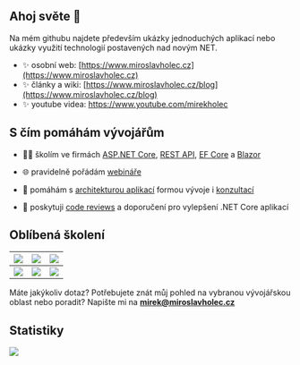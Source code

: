 ## Ahoj světe 👋

Na mém githubu najdete především ukázky jednoduchých aplikací nebo ukázky využití technologií postavených nad novým NET.

- ✨ osobní web: [https://www.miroslavholec.cz](https://www.miroslavholec.cz)
- ✨ články a wiki: [https://www.miroslavholec.cz/blog](https://www.miroslavholec.cz/blog)
- ✨ youtube videa: https://www.youtube.com/mirekholec

## S čím pomáhám vývojářům

- 👨‍🎓 školím ve firmách [ASP.NET Core](https://www.miroslavholec.cz/skoleni/vyvoj-aplikaci-v-asp-net-core), [REST API](https://www.miroslavholec.cz/skoleni/asp-net-core-rest-api), [EF Core](https://www.miroslavholec.cz/skoleni/entity-framework-core) a [Blazor](https://www.miroslavholec.cz/skoleni/blazor-server-web-assembly)

- 🌐 pravidelně pořádám [webináře](https://www.miroslavholec.cz/webinare)

- 🤝 pomáhám s [architekturou aplikací](https://www.miroslavholec.cz/architektura-rest-api) formou vývoje i [konzultací](https://www.miroslavholec.cz/konzultace)

- 🤝 poskytuji [code reviews](https://www.miroslavholec.cz/konzultace) a doporučení pro vylepšení .NET Core aplikací


## Oblíbená školení

| [![](https://www.miroslavholec.cz/img/poutaky/skoleni-net-7.png '')](https://www.miroslavholec.cz/skoleni/net-7-csharp-11-novinky-zmeny) | [![](https://www.miroslavholec.cz/img/poutaky/skoleni-rest-api-design.png '')](https://www.miroslavholec.cz/skoleni/rest-api-design) | [![](https://www.miroslavholec.cz/img/poutaky/skoleni-rest-api.png '')](https://www.miroslavholec.cz/skoleni/asp-net-core-rest-api) |
| ------------------------------------------------------------ | ------------------------------------------------------------ | ------------------------------------------------------------ |
| [![](https://www.miroslavholec.cz/img/poutaky/skoleni-blazor.png '')](https://www.miroslavholec.cz/skoleni/blazor-server-web-assembly) | [![](https://www.miroslavholec.cz/img/poutaky/skoleni-asp-net-core.png '')](https://www.miroslavholec.cz/skoleni/vyvoj-aplikaci-v-asp-net-core) | [![](https://www.miroslavholec.cz/img/poutaky/skoleni-grpc-microservices.png '')](https://www.miroslavholec.cz/skoleni/asp-net-core-grpc) |




  

Máte jakýkoliv dotaz? Potřebujete znát můj pohled na vybranou vývojářskou oblast nebo poradit? Napište mi na **mirek@miroslavholec.cz**

## Statistiky
<img align="center" src="https://github-readme-stats.vercel.app/api/top-langs/?username=mholec&layout=compact" />
